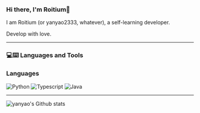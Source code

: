 ### Hi there, I'm Roitium👋

I am Roitium (or yanyao2333, whatever), a self-learning developer.

Develop with love.

---
### 💻:keyboard: Languages and Tools 

### Languages

 ![Python](https://img.shields.io/badge/Python-3776AB?style=for-the-badge&logo=python&logoColor=white)
 ![Typescript](https://img.shields.io/badge/TypeScript-007ACC?style=for-the-badge&logo=typescript&logoColor=white)
![Java](https://img.shields.io/badge/Java-ED8B00?style=for-the-badge&logo=openjdk&logoColor=white)

---

![yanyao's Github stats](https://readmestats.999857.xyz/api?username=yanyao2333&show_icons=true)
